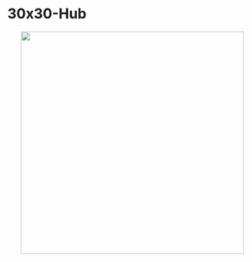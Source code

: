 # 30x30-Hub

<p align="center"><img src="https://raw.githubusercontent.com/nrwl/nx/master/nx-logo.png" width="450"></p>
